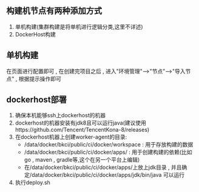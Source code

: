 ## 构建机节点有两种添加方式
1. 单机构建(集群构建是将单机进行逻辑分类,这里不详述)
2. DockerHost构建

## 单机构建
在页面进行配置即可 , 在创建完项目之后 , 进入"环境管理"-->"节点"-->"导入节点" , 根据提示操作即可

## dockerhost部署
1. 确保本机能够ssh上dockerhost的机器
2. dockerhost的机器安装有jdk8且可以运行java(建议使用https://github.com/Tencent/TencentKona-8/releases)
3. 在dockerhost机器上创建worker-agent的目录:
    - /data/docker/bkci/public/ci/docker/workspace : 用于存放构建的数据
    - /data/docker/bkci/public/ci/docker/apps/ : 用于创建构建的依赖(比如go , maven , gradle等,这个在另一个平台上编辑)
    - 在/data/docker/bkci/public/ci/docker/apps/上放上jdk目录 , 并且确定/data/docker/bkci/public/ci/docker/apps/jdk/bin/java 可以运行
4. 执行deploy.sh
